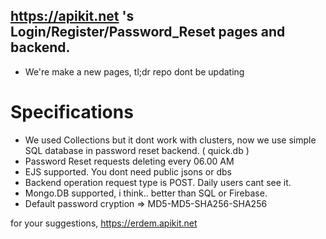 ## https://apikit.net 's Login/Register/Password_Reset pages and backend.

- We're make a new pages, tl;dr repo dont be updating

# Specifications
- We used Collections but it dont work with clusters, now we use simple SQL database in password reset backend. ( quick.db )
- Password Reset requests deleting every 06.00 AM
- EJS supported. You dont need public jsons or dbs
- Backend operation request type is POST. Daily users cant see it.
- Mongo.DB supported, i think.. better than SQL or Firebase.
- Default password cryption => MD5-MD5-SHA256-SHA256

for your suggestions, https://erdem.apikit.net
